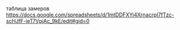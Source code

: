 таблица замеров
https://docs.google.com/spreadsheets/d/1mtDDFXYi4XrnacrpI7fTzc-scHJfF-ieT7VpjAc_9kE/edit#gid=0
